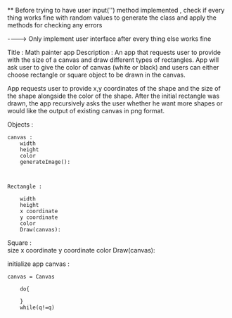 ** Before trying to have user input('') method implemented , check if every thing works fine with random values to generate the class and apply the methods for checking any errors

 ----> Only implement  user interface after every thing else works fine



Title : Math painter app
Description : An app that requests user to provide with the size of a canvas and draw different types of rectangles. App will ask user to give the color of canvas (white or black) and users can either choose rectangle or square object to be drawn in the canvas.
 
App requests user to provide x,y coordinates of the shape and the size of the shape alongside the color of the shape. After the initial rectangle was drawn, the app recursively asks the user whether he want more shapes or would like the output of existing canvas in png format.

Objects :

    canvas :
        width
        height 
        color
        generateImage():

        

    Rectangle :

        width 
        height 
        x coordinate
        y coordinate
        color 
        Draw(canvas):

   Square :    
        size 
        x coordinate
        y coordinate
        color 
        Draw(canvas):        


initialize app canvas :

    canvas = Canvas

        do{

        }
        while(q!=q)